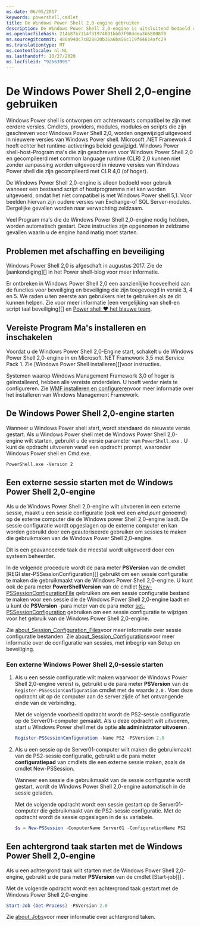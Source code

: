 ```yaml
---
ms.date: 06/05/2017
keywords: powershell,cmdlet
title: De Windows Power Shell 2,0-engine gebruiken
description: De Windows Power Shell 2,0-engine is uitsluitend bedoeld om te worden gebruikt wanneer een bestaand script of hostprogramma niet kan worden uitgevoerd, omdat host-Program ma's die zijn geschreven voor Windows Power Shell 2,0 en die zijn gecompileerd met CLR 2,0, niet kunnen worden uitgevoerd zonder aanpassing.
ms.openlocfilehash: 214b87b7314f31974801bb07f98ddea3b68008f0
ms.sourcegitcommit: 488a940c7c828820b36a6ba56c119f64614afc29
ms.translationtype: MT
ms.contentlocale: nl-NL
ms.lasthandoff: 10/27/2020
ms.locfileid: "92663999"
---
```

# <a name="using-the-windows-powershell-20-engine"></a>De Windows Power Shell 2,0-engine gebruiken

Windows Power shell is ontworpen om achterwaarts compatibel te zijn met eerdere versies. Cmdlets, providers, modules, modules en scripts die zijn geschreven voor Windows Power Shell 2,0, worden ongewijzigd uitgevoerd in nieuwere versies van Windows Power shell. Microsoft .NET Framework 4 heeft echter het runtime-activerings beleid gewijzigd.
Windows Power shell-host-Program ma's die zijn geschreven voor Windows Power Shell 2,0 en gecompileerd met common language runtime (CLR) 2,0 kunnen niet zonder aanpassing worden uitgevoerd in nieuwe versies van Windows Power shell die zijn gecompileerd met CLR 4,0 (of hoger).

De Windows Power Shell 2,0-engine is alleen bedoeld voor gebruik wanneer een bestaand script of hostprogramma niet kan worden uitgevoerd, omdat het niet compatibel is met Windows Power shell 5,1. Voor beelden hiervan zijn oudere versies van Exchange-of SQL Server-modules. Dergelijke gevallen worden naar verwachting zeldzaam.

Veel Program ma's die de Windows Power Shell 2,0-engine nodig hebben, worden automatisch gestart. Deze instructies zijn opgenomen in zeldzame gevallen waarin u de engine hand matig moet starten.

## <a name="deprecation-and-security-concerns"></a>Problemen met afschaffing en beveiliging

Windows Power Shell 2,0 is afgeschaft in augustus 2017. Zie de [aankondiging][] in het Power shell-blog voor meer informatie.

Er ontbreken in Windows Power Shell 2,0 een aanzienlijke hoeveelheid aan de functies voor beveiliging en beveiliging die zijn toegevoegd in versie 3, 4 en 5. We raden u ten zeerste aan gebruikers niet te gebruiken als ze dit kunnen helpen. Zie voor meer informatie [een vergelijking van shell-en script taal beveiliging][] en [Power shell ♥ het blauwe team][blueteam].

## <a name="installing-and-enabling-required-programs"></a>Vereiste Program Ma's installeren en inschakelen

Voordat u de Windows Power Shell 2,0-Engine start, schakelt u de Windows Power Shell 2,0-engine in en Microsoft .NET Framework 3,5 met Service Pack 1. Zie [Windows Power Shell installeren][]voor instructies.

Systemen waarop Windows Management Framework 3,0 of hoger is geïnstalleerd, hebben alle vereiste onderdelen. U hoeft verder niets te configureren. Zie [WMF installeren en configureren][]voor meer informatie over het installeren van Windows Management Framework.

## <a name="how-to-start-the-windows-powershell-20-engine"></a>De Windows Power Shell 2,0-engine starten

Wanneer u Windows Power shell start, wordt standaard de nieuwste versie gestart. Als u Windows Power shell met de Windows Power Shell 2,0-engine wilt starten, gebruikt u de versie parameter van `PowerShell.exe` . U kunt de opdracht uitvoeren vanaf een opdracht prompt, waaronder Windows Power shell en Cmd.exe.

```
PowerShell.exe -Version 2
```

## <a name="how-to-start-a-remote-session-with-the-windows-powershell-20-engine"></a>Een externe sessie starten met de Windows Power Shell 2,0-engine

Als u de Windows Power Shell 2,0-engine wilt uitvoeren in een externe sessie, maakt u een sessie configuratie (ook wel een _eind punt_ genoemd) op de externe computer die de Windows power Shell 2,0-engine laadt. De sessie configuratie wordt opgeslagen op de externe computer en kan worden gebruikt door een geautoriseerde gebruiker om sessies te maken die gebruikmaken van de Windows Power Shell 2,0-engine.

Dit is een geavanceerde taak die meestal wordt uitgevoerd door een systeem beheerder.

In de volgende procedure wordt de para meter **PSVersion** van de cmdlet [REGI ster-PSSessionConfiguration][] gebruikt om een sessie configuratie te maken die gebruikmaakt van de Windows Power Shell 2,0-engine. U kunt ook de para meter **PowerShellVersion** van de cmdlet [New-PSSessionConfigurationFile][] gebruiken om een sessie configuratie bestand te maken voor een sessie die de Windows Power Shell 2,0-engine laadt en u kunt de **PSVersion** -para meter van de para meter [set-PSSessionConfiguration][] gebruiken om een sessie configuratie te wijzigen voor het gebruik van de Windows Power Shell 2,0-engine.

Zie [about_Session_Configuration_Files][]voor meer informatie over sessie configuratie bestanden.
Zie [about_Session_Configurations][]voor meer informatie over de configuratie van sessies, met inbegrip van Setup en beveiliging.

### <a name="to-start-a-remote-windows-powershell-20-session"></a>Een externe Windows Power Shell 2,0-sessie starten

1. Als u een sessie configuratie wilt maken waarvoor de Windows Power Shell 2,0-engine vereist is, gebruikt u de para meter **PSVersion** van de `Register-PSSessionConfiguration` cmdlet met de waarde `2.0` .
   Voer deze opdracht uit op de computer aan de server zijde of het ontvangende einde van de verbinding.

   Met de volgende voorbeeld opdracht wordt de PS2-sessie configuratie op de Server01-computer gemaakt. Als u deze opdracht wilt uitvoeren, start u Windows Power shell met de optie **als administrator uitvoeren** .

   ```powershell
   Register-PSSessionConfiguration -Name PS2 -PSVersion 2.0
   ```

1. Als u een sessie op de Server01-computer wilt maken die gebruikmaakt van de PS2-sessie configuratie, gebruikt u de para meter **configuratiepad** van cmdlets die een externe sessie maken, zoals de cmdlet New-PSSession.

   Wanneer een sessie die gebruikmaakt van de sessie configuratie wordt gestart, wordt de Windows Power Shell 2,0-engine automatisch in de sessie geladen.

   Met de volgende opdracht wordt een sessie gestart op de Server01-computer die gebruikmaakt van de PS2-sessie configuratie. Met de opdracht wordt de sessie opgeslagen in de `$s` variabele.

   ```powershell
   $s = New-PSSession -ComputerName Server01 -ConfigurationName PS2
   ```

## <a name="how-to-start-a-background-job-with-the-windows-powershell-20-engine"></a>Een achtergrond taak starten met de Windows Power Shell 2,0-engine

Als u een achtergrond taak wilt starten met de Windows Power Shell 2,0-engine, gebruikt u de para meter **PSVersion** van de cmdlet [Start-job][] .

Met de volgende opdracht wordt een achtergrond taak gestart met de Windows Power Shell 2,0-engine

```powershell
Start-Job {Get-Process} -PSVersion 2.0
```

Zie [about_Jobs][]voor meer informatie over achtergrond taken.

<!-- link references -->
[Announcement]: https://devblogs.microsoft.com/powershell/windows-powershell-2-0-deprecation/
[Een vergelijking van de beveiliging van shell-en script taal]: https://devblogs.microsoft.com/powershell/a-comparison-of-shell-and-scripting-language-security/
[blueteam]: https://devblogs.microsoft.com/powershell/powershell-the-blue-team/
[Windows PowerShell installeren]: install/Installing-Windows-PowerShell.md
[WMF installeren en configureren]: wmf/setup/install-configure.md
[Register-PSSessionConfiguration]: /powershell/module/Microsoft.PowerShell.Core/Register-PSSessionConfiguration
[New-PSSessionConfigurationFile]: /powershell/module/Microsoft.PowerShell.Core/New-PSSessionConfigurationFile
[Set-PSSessionConfiguration]: /powershell/module/Microsoft.PowerShell.Core/Set-PSSessionConfiguration
[about_Session_Configuration_Files]: /powershell/module/Microsoft.PowerShell.Core/about/about_Session_Configuration_Files
[about_Session_Configurations]: /powershell/module/Microsoft.PowerShell.Core/about/about_Session_Configurations
[Begin taak]: /powershell/module/microsoft.powershell.core/start-job
[about_Jobs]: /powershell/module/microsoft.powershell.core/about/about_jobs
